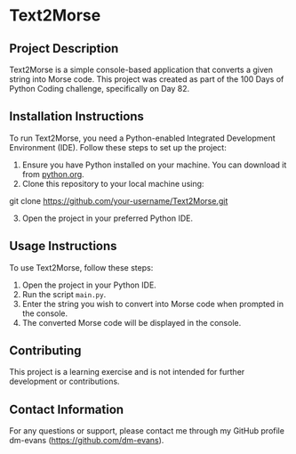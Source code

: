 # Text2Morse

## Project Description
Text2Morse is a simple console-based application that converts a given string into Morse code. This project was created as part of the 100 Days of Python Coding challenge, specifically on Day 82.

## Installation Instructions
To run Text2Morse, you need a Python-enabled Integrated Development Environment (IDE). Follow these steps to set up the project:

1. Ensure you have Python installed on your machine. You can download it from [python.org](https://www.python.org/downloads/).
2. Clone this repository to your local machine using:

git clone https://github.com/your-username/Text2Morse.git

3. Open the project in your preferred Python IDE.

## Usage Instructions
To use Text2Morse, follow these steps:

1. Open the project in your Python IDE.
2. Run the script `main.py`.
3. Enter the string you wish to convert into Morse code when prompted in the console.
4. The converted Morse code will be displayed in the console.

## Contributing
This project is a learning exercise and is not intended for further development or contributions.

## Contact Information
For any questions or support, please contact me through my GitHub profile dm-evans (https://github.com/dm-evans).
